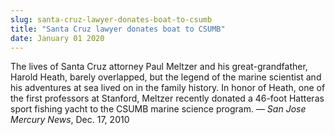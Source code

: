 ```yaml
---
slug: santa-cruz-lawyer-donates-boat-to-csumb
title: "Santa Cruz lawyer donates boat to CSUMB"
date: January 01 2020
---
```


<p>The lives of Santa Cruz attorney Paul Meltzer and his great-grandfather, Harold Heath, barely overlapped, but the legend of the marine scientist and his adventures at sea lived on in the family history. In honor of Heath, one of the first professors at Stanford, Meltzer recently donated a 46-foot Hatteras sport fishing yacht to the CSUMB marine science program. — <em>San Jose Mercury News</em>, Dec. 17, 2010
</p>
